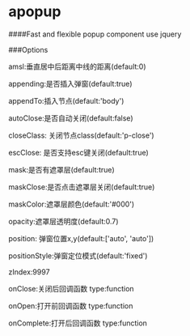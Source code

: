 # apopup

####Fast and flexible popup component use jquery


###Options

amsl:垂直居中后距离中线的距离(default:0)

appending:是否插入弹窗(default:true)

appendTo:插入节点(default:'body')		
		
autoClose:是否自动关闭(default:false)  

closeClass: 关闭节点class(default:'p-close')

escClose: 是否支持esc键关闭(default:true)

mask:是否有遮罩层(default:true)

maskClose:是否点击遮罩层关闭(default:true)
       
maskColor:遮罩层颜色(default:'#000')
        
opacity:遮罩层透明度(default:0.7)
        
position: 弹窗位置x,y(default:['auto', 'auto'])
	
positionStyle:弹窗定位模式(default:'fixed') 	
        
zIndex:9997

onClose:关闭后回调函数 type:function

onOpen:打开前回调函数 type:function

onComplete:打开后回调函数 type:function
